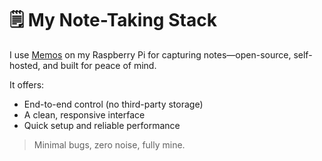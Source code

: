 # 🗒️ My Note-Taking Stack

I use [Memos](https://www.usememos.com) on my Raspberry Pi for capturing notes—open-source, self-hosted, and built for peace of mind.

It offers:
- End-to-end control (no third-party storage)
- A clean, responsive interface
- Quick setup and reliable performance

> Minimal bugs, zero noise, fully mine.
